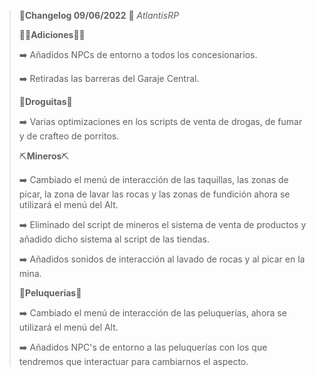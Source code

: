 >🔴**Changelog 09/06/2022** 🔴 *AtlantisRP*
>
>
>**👨‍💻Adiciones👨‍💻**
>
>➡️ Añadidos NPCs de entorno a todos los concesionarios.
>
>➡️ Retiradas las barreras del Garaje Central.
>
>
>
>🥬**Droguitas**🥬
>
>➡️ Varias optimizaciones en los scripts de venta de drogas, de fumar y de crafteo de porritos.
>
>
>
>⛏️**Mineros**⛏️
>
>
>➡️ Cambiado el menú de interacción de las taquillas, las zonas de picar, la zona de lavar las rocas y las zonas de fundición ahora se utilizará el menú del Alt.
>
>➡️ Eliminado del script de mineros el sistema de venta de productos y añadido dicho sistema al script de las tiendas.
>
>➡️ Añadidos sonidos de interacción al lavado de rocas y al picar en la mina.
>
>
>
>💇**Peluquerías**💈
>
>
>➡️ Cambiado el menú de interacción de las peluquerías, ahora se utilizará el menú del Alt.
>
>➡️ Añadidos NPC's de entorno a las peluquerías con los que tendremos que interactuar para cambiarnos el aspecto.
>
>
>

